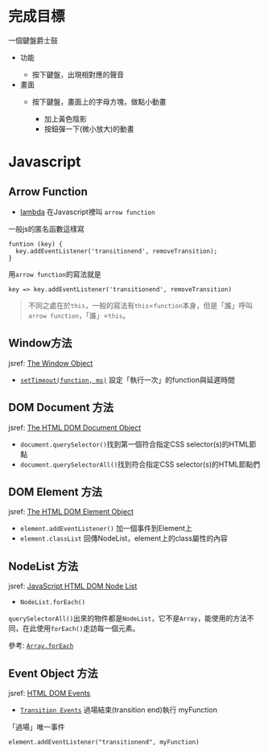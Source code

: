 <h1>完成目標</h1>
<p>一個鍵盤爵士鼓</p>
<ul>
  <li>功能</li>
  <ul>
    <li>按下鍵盤，出現相對應的聲音</li>
  </ul>
  <li>畫面</li>
  <ul>
    <li>按下鍵盤，畫面上的字母方塊，做點小動畫</li>
    <ul>
      <li>加上黃色陰影</li>
      <li>按鈕彈一下(微小放大)的動畫</li>
    </ul>
  </ul>
 </ul>
<h1>Javascript</h1>
<h2>Arrow Function</h2>
<ul>
<li>
  <a href="http://www.jollen.org/blog/2013/10/javascript-lambda.html" rel="nofollow">lambda</a> 在Javascript裡叫 <code>arrow function</code></li>
</ul>
<p>一般js的匿名函數這樣寫</p>
<div class="snippet-clipboard-content position-relative" data-snippet-clipboard-copy-content="funtion (key) {
  key.addEventListener('transitionend', removeTransition);
}
"><pre lang="javascript="><code>funtion (key) {
  key.addEventListener('transitionend', removeTransition);
}
</code></pre></div>
<p>用<code>arrow function</code>的寫法就是</p>
<div class="snippet-clipboard-content position-relative" data-snippet-clipboard-copy-content="key =&gt; key.addEventListener('transitionend', removeTransition)
"><pre lang="javascript="><code>key =&gt; key.addEventListener('transitionend', removeTransition)
</code></pre></div>
<blockquote>
<p>不同之處在於<code>this</code>，一般的寫法有<code>this</code>=<code>function</code>本身，但是「誰」呼叫<code>arrow function</code>，「誰」=<code>this</code>。</p>
</blockquote>
<h2>Window方法</h2>
<p>jsref: <a href="https://www.w3schools.com/jsref/obj_window.asp" rel="nofollow">The Window Object</a></p>
<ul>
<li><a href="https://www.w3schools.com/jsref/met_win_settimeout.asp" rel="nofollow"><code>setTimeout(function, ms)</code></a> 設定「執行一次」的function與延遲時間</li>
</ul>
<h2>DOM Document 方法</h2>
<p>jsref: <a href="https://www.w3schools.com/jsref/dom_obj_document.asp" rel="nofollow">The HTML DOM Document Object</a></p>
<ul>
<li><code>document.querySelector()</code>找到第一個符合指定CSS selector(s)的HTML節點</li>
<li><code>document.querySelectorAll()</code>找到符合指定CSS selector(s)的HTML節點們</li>
</ul>
<h2>DOM Element 方法</h2>
<p>jsref: <a href="https://www.w3schools.com/jsref/dom_obj_all.asp" rel="nofollow">The HTML DOM Element Object</a></p>
<ul>
<li><code>element.addEventListener()</code> 加一個事件到Element上</li>
<li><code>element.classList</code> 回傳NodeList，element上的class屬性的內容</li>
</ul>
<h2>NodeList 方法</h2>
<p>jsref: <a href="https://www.w3schools.com/js/js_htmldom_nodelist.asp" rel="nofollow">JavaScript HTML DOM Node List</a></p>
<ul>
<li><code>NodeList.forEach()</code></li>
</ul>
<p><code>querySelectorAll()</code>出來的物件都是<code>NodeList</code>，它不是<code>Array</code>，能使用的方法不同，在此使用<code>forEach()</code>走訪每一個元素。</p>
<p>參考: <a href="https://www.w3schools.com/jsref/jsref_forEach.asp" rel="nofollow"><code>Array.forEach</code></a></p>
<h2>Event Object 方法</h2>
<p>jsref: <a href="https://www.w3schools.com/jsref/dom_obj_event.asp" rel="nofollow">HTML DOM Events</a></p>
<ul>
<li><a href="https://www.w3schools.com/jsref/event_transitionend.asp" rel="nofollow"><code>Transition Events</code></a> 過場結束(transition end)執行 myFunction</li>
</ul>
<p>「過場」唯一事件</p>
<div class="snippet-clipboard-content position-relative" data-snippet-clipboard-copy-content="element.addEventListener(&quot;transitionend&quot;, myFunction)
"><pre lang="javascript="><code>element.addEventListener("transitionend", myFunction)
</code></pre></div>
